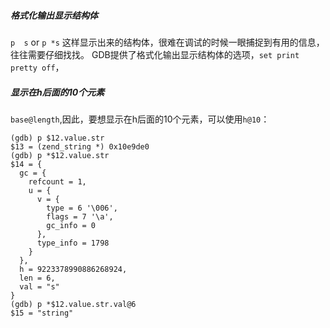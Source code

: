 
##### 格式化输出显示结构体

`p  s` or `p *s` 这样显示出来的结构体，很难在调试的时候一眼捕捉到有用的信息，往往需要仔细找找。
GDB提供了格式化输出显示结构体的选项，`set print pretty off`，

##### 显示在h后面的10个元素

`base@length`,因此，要想显示在h后面的10个元素，可以使用`h@10`：   

    (gdb) p $12.value.str
    $13 = (zend_string *) 0x10e9de0
    (gdb) p *$12.value.str
    $14 = {
      gc = {
        refcount = 1, 
        u = {
          v = {
            type = 6 '\006', 
            flags = 7 '\a', 
            gc_info = 0
          }, 
          type_info = 1798
        }
      }, 
      h = 9223378990886268924, 
      len = 6, 
      val = "s"
    }
    (gdb) p *$12.value.str.val@6  
    $15 = "string"

